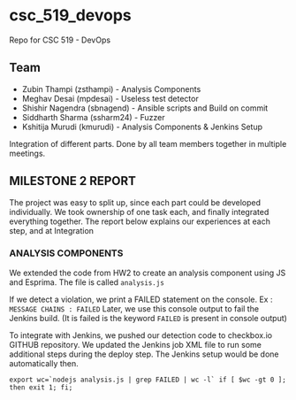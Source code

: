 # csc_519_devops
Repo for CSC 519 - DevOps

## Team
- Zubin Thampi (zsthampi) - Analysis Components
- Meghav Desai (mpdesai) - Useless test detector
- Shishir Nagendra (sbnagend) - Ansible scripts and Build on commit
- Siddharth Sharma (ssharm24) - Fuzzer
- Kshitija Murudi (kmurudi) - Analysis Components & Jenkins Setup

Integration of different parts. Done by all team members together in multiple meetings.

## MILESTONE 2 REPORT

The project was easy to split up, since each part could be developed individually. We took ownership of one task each, and finally integrated everything together. The report below explains our experiences at each step, and at Integration

### ANALYSIS COMPONENTS 

We extended the code from HW2 to create an analysis component using JS and Esprima. 
The file is called `analysis.js`

If we detect a violation, we print a FAILED statement on the console. 
Ex : `MESSAGE CHAINS : FAILED`
Later, we use this console output to fail the Jenkins build. (It is failed is the keyword `FAILED` is present in console output)

To integrate with Jenkins, we pushed our detection code to checkbox.io GITHUB repository. 
We updated the Jenkins job XML file to run some additional steps during the deploy step. 
The Jenkins setup would be done automatically then. 

```export wc=`nodejs analysis.js | grep FAILED | wc -l`
if [ $wc -gt 0 ]; then exit 1; fi;```

